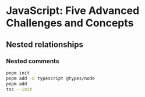 # JavaScript: Five Advanced Challenges and Concepts

## Nested relationships

### Nested comments

```sh
pnpm init
pnpm add -D typescript @types/node
pnpm add 
tsc --init

```
